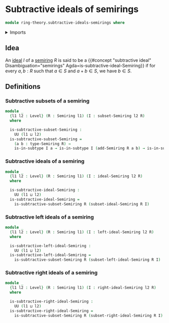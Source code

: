 # Subtractive ideals of semirings

```agda
module ring-theory.subtractive-ideals-semirings where
```

<details><summary>Imports</summary>

```agda
open import foundation.subtypes
open import foundation.universe-levels

open import ring-theory.ideals-semirings
open import ring-theory.semirings
open import ring-theory.subsets-semirings
```

</details>

## Idea

An [ideal](ring-theory.ideals-semirings.md) $I$ of a [semiring](ring-theory.semirings.md) $R$ is said to be a {{#concept "subtractive ideal" Disambiguation="semirings" Agda=is-subtractive-ideal-Semiring}} if for every $a,b : R$ such that $a\in S$ and $a+b \in S$, we have $b \in S$. 

## Definitions

### Subtractive subsets of a semiring

```agda
module _
  {l1 l2 : Level} (R : Semiring l1) (I : subset-Semiring l2 R)
  where

  is-subtractive-subset-Semiring :
    UU (l1 ⊔ l2)
  is-subtractive-subset-Semiring =
    (a b : type-Semiring R) →
    is-in-subtype I a → is-in-subtype I (add-Semiring R a b) → is-in-subtype I b
```

### Subtractive ideals of a semiring

```agda
module _
  {l1 l2 : Level} (R : Semiring l1) (I : ideal-Semiring l2 R)
  where

  is-subtractive-ideal-Semiring :
    UU (l1 ⊔ l2)
  is-subtractive-ideal-Semiring =
    is-subtractive-subset-Semiring R (subset-ideal-Semiring R I)
```

### Subtractive left ideals of a semiring

```agda
module _
  {l1 l2 : Level} (R : Semiring l1) (I : left-ideal-Semiring l2 R)
  where

  is-subtractive-left-ideal-Semiring :
    UU (l1 ⊔ l2)
  is-subtractive-left-ideal-Semiring =
    is-subtractive-subset-Semiring R (subset-left-ideal-Semiring R I)
```

### Subtractive right ideals of a semiring

```agda
module _
  {l1 l2 : Level} (R : Semiring l1) (I : right-ideal-Semiring l2 R)
  where

  is-subtractive-right-ideal-Semiring :
    UU (l1 ⊔ l2)
  is-subtractive-right-ideal-Semiring =
    is-subtractive-subset-Semiring R (subset-right-ideal-Semiring R I)
```

